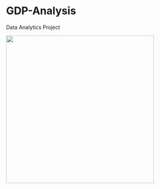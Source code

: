 # GDP-Analysis
Data Analytics Project

<img src="https://ourworldindata.org/grapher/thumbnail/national-gdp-constant-usd-wb.png?imType=twitter" height="400">
